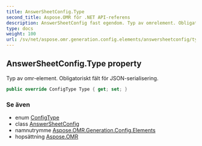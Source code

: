 ```yaml
---
title: AnswerSheetConfig.Type
second_title: Aspose.OMR för .NET API-referens
description: AnswerSheetConfig fast egendom. Typ av omrelement. Obligatoriskt fält för JSONserialisering.
type: docs
weight: 100
url: /sv/net/aspose.omr.generation.config.elements/answersheetconfig/type/
---
```

## AnswerSheetConfig.Type property

Typ av omr-element. Obligatoriskt fält för JSON-serialisering.

```csharp
public override ConfigType Type { get; set; }
```

### Se även

* enum [ConfigType](../../../aspose.omr.generation.config.enums/configtype/)
* class [AnswerSheetConfig](../)
* namnutrymme [Aspose.OMR.Generation.Config.Elements](../../answersheetconfig/)
* hopsättning [Aspose.OMR](../../../)


